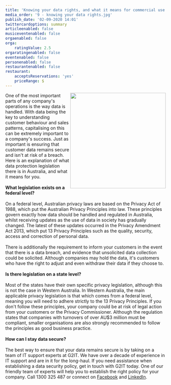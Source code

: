 ```yaml
---
title: 'Knowing your data rights, and what it means for commercial use'
media_order: '9 - knowing your data rights.jpg'
publish_date: '02-09-2020 14:01'
twittercardoptions: summary
articleenabled: false
musiceventenabled: false
orgaenabled: false
orga:
    ratingValue: 2.5
orgaratingenabled: false
eventenabled: false
personenabled: false
restaurantenabled: false
restaurant:
    acceptsReservations: 'yes'
    priceRange: $
---
```


<p><img style="float: right;" src="/blog/know-your-data-rights/9%20-%20knowing%20your%20data%20rights.jpg" alt="" width="300" />One of the most important parts of any company's operations is the way data is handled. With data being the key to understanding customer behaviour and sales patterns, capitalising on this can be extremely important to a company's success. Just as important is ensuring that customer data remains secure and isn't at risk of a breach. Here is an explanation of what data protection legislation there is in Australia, and what it means for you.<br /><br /><strong>What legislation exists on a federal level?</strong><br /><br />On a federal level, Australian privacy laws are based on the Privacy Act of 1988, which put the Australian Privacy Principles into law. These principles govern exactly how data should be handled and regulated in Australia, whilst receiving updates as the use of data in society has gradually changed. The latest of these updates occurred in the Privacy Amendment Act 2013, which put 13 Privacy Principles such as the quality, security, access and correction of personal data.<br /><br />There is additionally the requirement to inform your customers in the event that there is a data breach, and evidence that unsolicited data collection could be solicited. Although companies may hold the data, it's customers who have the right to adjust and even withdraw their data if they choose to.<br /><br /><strong>Is there legislation on a state level?<br /></strong><br />Most of the states have their own specific privacy legislation, although this is not the case in Western Australia. In Western Australia, the main applicable privacy legislation is that which comes from a federal level, meaning you will need to adhere strictly to the 13 Privacy Principles. If you don't follow these principles, your company could be at risk of legal action from your customers or the Privacy Commissioner. Although the regulation states that companies with turnovers of over AU$3 million must be compliant, smaller organisations are also strongly recommended to follow the principles as good business practice.<br /><br /><strong>How can I stay data secure?<br /></strong><br />The best way to ensure that your data remains secure is by taking on a team of IT support experts at G2IT. We have over a decade of experience in IT support and are in it for the long-haul. If you need assistance when establishing a data security policy, get in touch with G2IT today. One of our friendly team of experts will help you to establish the right policy for your company.&nbsp;Call 1300 325 487 or connect on <a href="https://www.facebook.com/G2ITAustralia/" target="_blank" rel="noopener">Facebook</a> and <a href="https://www.linkedin.com/company/14527738/" target="_blank" rel="noopener">LinkedIn</a>.</p>